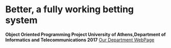# Better, a fully working betting system 

**Object Oriented Programming Project University of Athens,Department of Informatics and Telecommunications 2017**
[Our Department WebPage](http://www.di.uoa.gr/eng)
